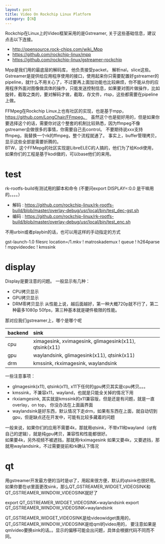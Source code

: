 ```yaml
---
layout: post
title: Video On Rockchip Linux Platform
category: [CN]
---
```


Rockchip在Linux上的Video框架采用的是Gstreamer, 关于这些基础信息，建议点击以下连接。
* http://opensource.rock-chips.com/wiki_Mpp  
* https://github.com/rockchip-linux/mpp  
* https://github.com/rockchip-linux/gstreamer-rockchip

Mpp是我们用的最底层的解码库， 他负责接受packet， 解析nal，slice这些。
Gstreamer是提供给应用程序使用的接口，使用起来你只需要配置好gstreamer的pipeline，就什么不用关心了，不过要再上面加功能也比较麻烦，你不能从你的应用程序外面对图像做具体的操作，只能发送控制信息，如果要对图片做操作，比如旋转，截取之类的，要对解码才做，截取，存文件，rtsp，这些都需要在pipeline上做。

FFMpeg在Rockchip Linux上也有社区的实现，也是基于mpp，https://github.com/LongChair/FFmpeg。  
虽然这个也是挺好用的，但是如果你要选择这个的话，需要你对这个整套的机制比较熟悉，因为ffmpeg不像gstreamer会做很多的事情，你需要自己去control。
不要期待说xxx支持ffmpeg，我替换一个rk的ffmpeg，整个流程就通了。 事实上，buffer管理拷贝，显示这些全部是需要折腾的。  
BTW，这个FFMepg的社区实现是LibreELEC的人搞的，他们为了给Kodi使用，如果你们的工程是基于kodi做的，可以base他们的来用。


# test
rk-rootfs-build有测试用的脚本和命令 (不要问export DISPLAY=:0.0 是干嘛用的。。。。）
* 解码 : https://github.com/rockchip-linux/rk-rootfs-build/blob/master/overlay-debug/usr/local/bin/test_dec-gst.sh
* 编码 : https://github.com/rockchip-linux/rk-rootfs-build/blob/master/overlay-debug/usr/local/bin/test_enc.sh

不用urbin或者playbin的话，也可以用这样的手动指定的方式

  gst-launch-1.0  filesrc location=/1.mkv ! matroskademux  ! queue !  h264parse ! mppvideodec ! kmssink

# display

Display是要注意的问题。
一般显示有几种：
* CPU拷贝显示
* GPU拷贝显示
* DRM零拷贝显示
从性能上说，越后面越好，第一种大概720p就不行了，第二种最多1080p 50fps，第三种基本就是硬件极限的性能。

那对应我们gstreamer上，哪个是哪个呢

| backend | sink |
| :--- | :---- |
| cpu | ximagesink, xvimagesink, glimagesink(x11), qtsink(x11) | 
| gpu | waylandsink, glimagesink(x11), qtsink(x11)| 
| drm | kmssink, rkximagesink, waylandsink| 



一些注意事项：
* glmagesink(x11), qtsink(x11), x11下任何的gpu拷贝其实是cpu拷贝。。。
* kmssink，不兼容x11，wayland，也就是只能全关掉的情况下用
* rkxiamgesink, 其实就是kmssink的x11兼容版，但是还是有问题，就是一直overlay，on top， 你没办法在上面画界面
* waylandsink是好东西，默认情况下走drm，如果有东西在上面，就自动切到gpu，但是缺点还在开发中，可能有比较多藏着的问题

一般来说，如果你们的应用不需要4k，那就用qtsink，不带x11和wayland（qt有自己的逻辑），就是纯gpu拷贝，兼容性和性能都很好。  
如果要4k，另外视频不被遮挡，那就用rkximagesink
如果又要4k，又要遮挡，那就用waylandsink，不过需要提前和rk确认下情况

# qt

用gstreamer开发最方便的当时是qt了，用起来很方便，默认的qtsink也很好用。
如果你要在qt里面更改sink，那么QT_GSTREAMER_WIDGET_VIDEOSINK和QT_GSTREAMER_WINDOW_VIDEOSINK就好了

  export QT_GSTREAMER_WIDGET_VIDEOSINK=waylandsink
  export QT_GSTREAMER_WINDOW_VIDEOSINK=waylandsink

QT_GSTREAMER_WIDGET_VIDEOSINK是给videowidget类用的，QT_GSTREAMER_WINDOW_VIDEOSINK是给qml的video用的，
要注意如果是qmlvideo要换sink的话。。显示的偏移可能会出问题，具体会根据代码不同而不同。
